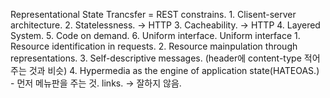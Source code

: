 Representational State Trancsfer = REST
constrains.
    1. Clisent-server architecture.
    2. Statelessness. -> HTTP
    3. Cacheability. -> HTTP
    4. Layered System.
    5. Code on demand.
    6. Uniform interface.
Uniform interface
    1. Resource identification in requests.
    2. Resource mainpulation through representations.
    3. Self-descriptive messages. (header에 content-type 적어주는 것과 비슷)
    4. Hypermedia as the engine of application state(HATEOAS.)
        -  먼저 메뉴판을 주는 것. links.
        -> 잘하지 않음.
    